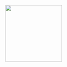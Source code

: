 
<p></p>
<div>
  <a href="https://github.com/tiagowk">
  <img height="180em" src="https://github-readme-stats.vercel.app/api/top-langs/?username=tiagowk&layout=compact&langs_count=16&theme=midnight-purple"/>
</div>
 
 <p></p>

<!--
**tiagowk/tiagowk** is a ✨ _special_ ✨ repository because its `README.md` (this file) appears on your GitHub profile.

Here are some ideas to get you started:

- 🔭 I’m currently working on ...
- 🌱 I’m currently learning ...
- 👯 I’m looking to collaborate on ...
- 🤔 I’m looking for help with ...
- 💬 Ask me about ...
- 📫 How to reach me: ...
- 😄 Pronouns: ...
- ⚡ Fun fact: ...
-->
